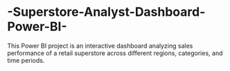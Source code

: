 # -Superstore-Analyst-Dashboard-Power-BI-
This Power BI project is an interactive dashboard analyzing sales performance of a retail superstore across different regions, categories, and time periods.
